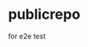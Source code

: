 # publicrepo
for e2e test
















































































































































































































































































































































































































































































































































































































































































































































































































































































































































































































































































































































































































































































































































































































































































































































































































































































































































































































































































































































































































































































































































































































































































































































































































































































































































































































































































































































































































































































































































































































































































































































































































































































































































































































































































































































































































































